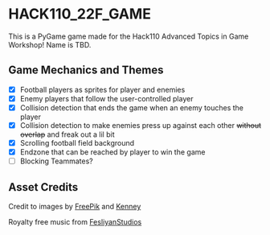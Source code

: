 # HACK110_22F_GAME

This is a PyGame game made for the Hack110 Advanced Topics in Game Workshop! Name is TBD.

## Game Mechanics and Themes
- [X] Football players as sprites for player and enemies
- [X] Enemy players that follow the user-controlled player 
- [X] Collision detection that ends the game when an enemy touches the player
- [X] Collision detection to make enemies press up against each other ~~without overlap~~ and freak out a lil bit
- [X] Scrolling football field background 
- [X] Endzone that can be reached by player to win the game 
- [ ] Blocking Teammates?

## Asset Credits
Credit to images by [FreePik](https://www.freepik.com/free-vector/american-football-field-top-view_11684074.htm#query=football%20field&position=0&from_view=keyword#position=0&query=football%20field) and [Kenney](www.kenney.nl/assets/sports-pack)

Royalty free music from [FesliyanStudios](https://www.FesliyanStudios.com)